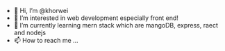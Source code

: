 - 👋 Hi, I’m @khorwei
- 👀 I’m interested in web development especially front end!
- 🌱 I’m currently learning mern stack which are mangoDB, express, raect and nodejs
- 📫 How to reach me ...

<!---
khorwei/khorwei is a ✨ special ✨ repository because its `README.md` (this file) appears on your GitHub profile.
You can click the Preview link to take a look at your changes.
--->
